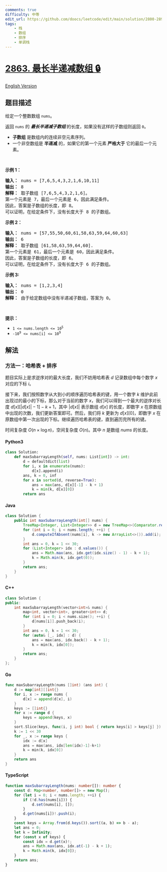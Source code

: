 ```yaml
---
comments: true
difficulty: 中等
edit_url: https://github.com/doocs/leetcode/edit/main/solution/2800-2899/2863.Maximum%20Length%20of%20Semi-Decreasing%20Subarrays/README.md
tags:
    - 栈
    - 数组
    - 排序
    - 单调栈
---
```


<!-- problem:start -->

# [2863. 最长半递减数组 🔒](https://leetcode.cn/problems/maximum-length-of-semi-decreasing-subarrays)

[English Version](/solution/2800-2899/2863.Maximum%20Length%20of%20Semi-Decreasing%20Subarrays/README_EN.md)

## 题目描述

<!-- description:start -->

<p>给定一个整数数组 <code>nums</code>。</p>

<p>返回 <code>nums</code> 的&nbsp;<em><strong>最长半递减子数组&nbsp;</strong></em>的长度，如果没有这样的子数组则返回 <code>0</code>。</p>

<ul>
	<li><strong>子数组</strong> 是数组内的连续非空元素序列。</li>
	<li>一个非空数组是 <strong>半递减</strong> 的，如果它的第一个元素 <strong>严格大于</strong> 它的最后一个元素。</li>
</ul>

<p>&nbsp;</p>

<p><strong class="example">示例 1：</strong></p>

<pre>
<strong>输入：</strong> nums = [7,6,5,4,3,2,1,6,10,11]
<b>输出：</b> 8
<b>解释：</b> 取子数组 [7,6,5,4,3,2,1,6]。
第一个元素是 7，最后一个元素是 6，因此满足条件。
因此，答案是子数组的长度，即 8。
可以证明，在给定条件下，没有长度大于 8 的子数组。
</pre>

<p><strong class="example">示例 2：</strong></p>

<pre>
<b>输入：</b> nums = [57,55,50,60,61,58,63,59,64,60,63]
<b>输出：</b> 6
<b>解释：</b> 取子数组 [61,58,63,59,64,60].
第一个元素是 61，最后一个元素是 60，因此满足条件。
因此，答案是子数组的长度，即 6。
可以证明，在给定条件下，没有长度大于 6 的子数组。
</pre>

<p><b>示例 3:</b></p>

<pre>
<b>输入：</b> nums = [1,2,3,4]
<b>输出：</b> 0
<b>解释：</b> 由于给定数组中没有半递减子数组，答案为 0。
</pre>

<p>&nbsp;</p>

<p><b>提示：</b></p>

<ul>
	<li><code>1 &lt;= nums.length &lt;= 10<sup>5</sup></code></li>
	<li><code>-10<sup>9</sup> &lt;= nums[i] &lt;= 10<sup>9</sup></code></li>
</ul>

<!-- description:end -->

## 解法

<!-- solution:start -->

### 方法一：哈希表 + 排序

题目实际上是求逆序对的最大长度，我们不妨用哈希表 $d$ 记录数组中每个数字 $x$ 对应的下标 $i$。

接下来，我们按照数字从大到小的顺序遍历哈希表的键，用一个数字 $k$ 维护此前出现过的最小的下标，那么对于当前的数字 $x$，我们可以得到一个最大的逆序对长度 $d[x][|d[x]|-1]-k + 1$，其中 $|d[x]|$ 表示数组 $d[x]$ 的长度，即数字 $x$ 在原数组中出现的次数，我们更新答案即可。然后，我们将 $k$ 更新为 $d[x][0]$，即数字 $x$ 在原数组中第一次出现的下标。继续遍历哈希表的键，直到遍历完所有的键。

时间复杂度 $O(n \times \log n)$，空间复杂度 $O(n)$。其中 $n$ 是数组 $nums$ 的长度。

<!-- tabs:start -->

#### Python3

```python
class Solution:
    def maxSubarrayLength(self, nums: List[int]) -> int:
        d = defaultdict(list)
        for i, x in enumerate(nums):
            d[x].append(i)
        ans, k = 0, inf
        for x in sorted(d, reverse=True):
            ans = max(ans, d[x][-1] - k + 1)
            k = min(k, d[x][0])
        return ans
```

#### Java

```java
class Solution {
    public int maxSubarrayLength(int[] nums) {
        TreeMap<Integer, List<Integer>> d = new TreeMap<>(Comparator.reverseOrder());
        for (int i = 0; i < nums.length; ++i) {
            d.computeIfAbsent(nums[i], k -> new ArrayList<>()).add(i);
        }
        int ans = 0, k = 1 << 30;
        for (List<Integer> idx : d.values()) {
            ans = Math.max(ans, idx.get(idx.size() - 1) - k + 1);
            k = Math.min(k, idx.get(0));
        }
        return ans;
    }
}
```

#### C++

```cpp
class Solution {
public:
    int maxSubarrayLength(vector<int>& nums) {
        map<int, vector<int>, greater<int>> d;
        for (int i = 0; i < nums.size(); ++i) {
            d[nums[i]].push_back(i);
        }
        int ans = 0, k = 1 << 30;
        for (auto& [_, idx] : d) {
            ans = max(ans, idx.back() - k + 1);
            k = min(k, idx[0]);
        }
        return ans;
    }
};
```

#### Go

```go
func maxSubarrayLength(nums []int) (ans int) {
	d := map[int][]int{}
	for i, x := range nums {
		d[x] = append(d[x], i)
	}
	keys := []int{}
	for x := range d {
		keys = append(keys, x)
	}
	sort.Slice(keys, func(i, j int) bool { return keys[i] > keys[j] })
	k := 1 << 30
	for _, x := range keys {
		idx := d[x]
		ans = max(ans, idx[len(idx)-1]-k+1)
		k = min(k, idx[0])
	}
	return ans
}
```

#### TypeScript

```ts
function maxSubarrayLength(nums: number[]): number {
    const d: Map<number, number[]> = new Map();
    for (let i = 0; i < nums.length; ++i) {
        if (!d.has(nums[i])) {
            d.set(nums[i], []);
        }
        d.get(nums[i])!.push(i);
    }
    const keys = Array.from(d.keys()).sort((a, b) => b - a);
    let ans = 0;
    let k = Infinity;
    for (const x of keys) {
        const idx = d.get(x)!;
        ans = Math.max(ans, idx.at(-1) - k + 1);
        k = Math.min(k, idx[0]);
    }
    return ans;
}
```

<!-- tabs:end -->

<!-- solution:end -->

<!-- problem:end -->

